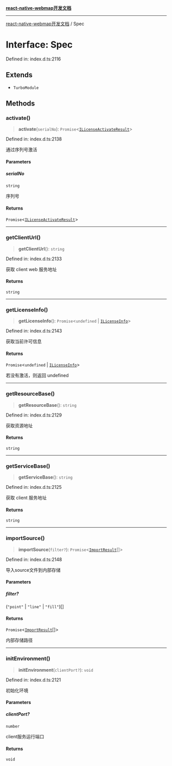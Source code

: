 [**react-native-webmap开发文档**](../README.md)

***

[react-native-webmap开发文档](../globals.md) / Spec

# Interface: Spec

Defined in: index.d.ts:2116

## Extends

- `TurboModule`

## Methods

### activate()

> **activate**(`serialNo`): `Promise`\<[`ILicenseActivateResult`](ILicenseActivateResult.md)\>

Defined in: index.d.ts:2138

通过序列号激活

#### Parameters

##### serialNo

`string`

序列号

#### Returns

`Promise`\<[`ILicenseActivateResult`](ILicenseActivateResult.md)\>

***

### getClientUrl()

> **getClientUrl**(): `string`

Defined in: index.d.ts:2133

获取 client web 服务地址

#### Returns

`string`

***

### getLicenseInfo()

> **getLicenseInfo**(): `Promise`\<`undefined` \| [`ILicenseInfo`](ILicenseInfo.md)\>

Defined in: index.d.ts:2143

获取当前许可信息

#### Returns

`Promise`\<`undefined` \| [`ILicenseInfo`](ILicenseInfo.md)\>

若没有激活，则返回 undefined

***

### getResourceBase()

> **getResourceBase**(): `string`

Defined in: index.d.ts:2129

获取资源地址

#### Returns

`string`

***

### getServiceBase()

> **getServiceBase**(): `string`

Defined in: index.d.ts:2125

获取 client 服务地址

#### Returns

`string`

***

### importSource()

> **importSource**(`filter?`): `Promise`\<[`ImportResult`](ImportResult.md)[]\>

Defined in: index.d.ts:2148

导入source文件到内部存储

#### Parameters

##### filter?

(`"point"` \| `"line"` \| `"fill"`)[]

#### Returns

`Promise`\<[`ImportResult`](ImportResult.md)[]\>

内部存储路径

***

### initEnvironment()

> **initEnvironment**(`clientPort?`): `void`

Defined in: index.d.ts:2121

初始化环境

#### Parameters

##### clientPort?

`number`

client服务运行端口

#### Returns

`void`
